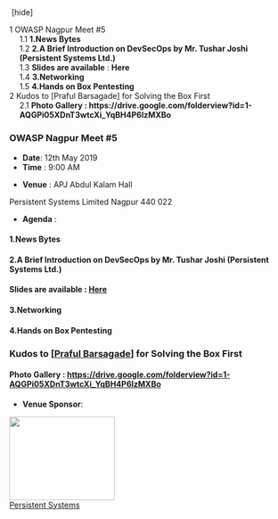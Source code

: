 <div id="mw-content-text" lang="en" dir="ltr" class="mw-content-ltr"><div id="toc" class="toc"><div id="toctitle"><h2></h2><span class="toctoggle">&nbsp;[<a href="https://www.owasp.org/index.php/OWASP_Nagpur_May_2019#" id="togglelink">hide</a>]&nbsp;</span></div>
<ul>
<li class="toclevel-1 tocsection-1"><a href="https://www.owasp.org/index.php/OWASP_Nagpur_May_2019#OWASP_Nagpur_Meet_.235"><span class="tocnumber">1</span> <span class="toctext">OWASP Nagpur Meet #5</span></a>
<ul>
<li class="toclevel-2 tocsection-2"><a href="https://www.owasp.org/index.php/OWASP_Nagpur_May_2019#1.News_Bytes"><span class="tocnumber">1.1</span> <span class="toctext"><b>1.News Bytes</b></span></a></li>
<li class="toclevel-2 tocsection-3"><a href="https://www.owasp.org/index.php/OWASP_Nagpur_May_2019#2.A_Brief_Introduction_on_DevSecOps_by_Mr._Tushar_Joshi_.28Persistent_Systems_Ltd..29"><span class="tocnumber">1.2</span> <span class="toctext"><b>2.A Brief Introduction on DevSecOps by Mr. Tushar Joshi (Persistent Systems Ltd.)</b></span></a></li>
<li class="toclevel-2 tocsection-4"><a href="https://www.owasp.org/index.php/OWASP_Nagpur_May_2019#Slides_are_available_:_Here"><span class="tocnumber">1.3</span> <span class="toctext"><b>Slides are available</b>&nbsp;: <b>Here</b></span></a></li>
<li class="toclevel-2 tocsection-5"><a href="https://www.owasp.org/index.php/OWASP_Nagpur_May_2019#3.Networking"><span class="tocnumber">1.4</span> <span class="toctext"><b>3.Networking</b></span></a></li>
<li class="toclevel-2 tocsection-6"><a href="https://www.owasp.org/index.php/OWASP_Nagpur_May_2019#4.Hands_on_Box_Pentesting"><span class="tocnumber">1.5</span> <span class="toctext"><b>4.Hands on Box Pentesting</b></span></a></li>
</ul>
</li>
<li class="toclevel-1 tocsection-7"><a href="https://www.owasp.org/index.php/OWASP_Nagpur_May_2019#Kudos_to_.5BPraful_Barsagade.5D_for_Solving_the_Box_First"><span class="tocnumber">2</span> <span class="toctext">Kudos to [Praful Barsagade] for Solving the Box First</span></a>
<ul>
<li class="toclevel-2 tocsection-8"><a href="https://www.owasp.org/index.php/OWASP_Nagpur_May_2019#Photo_Gallery_:_https:.2F.2Fdrive.google.com.2Ffolderview.3Fid.3D1-AQGPi05XDnT3wtcXi_YqBH4P6lzMXBo"><span class="tocnumber">2.1</span> <span class="toctext"><b>Photo Gallery&nbsp;: https://drive.google.com/folderview?id=1-AQGPi05XDnT3wtcXi_YqBH4P6lzMXBo</b></span></a></li>
</ul>
</li>
</ul>
</div>

<h3><span class="mw-headline" id="OWASP_Nagpur_Meet_.235">OWASP Nagpur Meet #5</span></h3>
<ul><li><b>Date</b>: 12th May 2019</li>
<li><b>Time</b>&nbsp;:  9:00 AM</li></ul>
<ul><li><b>Venue</b>&nbsp;: APJ Abdul Kalam Hall</li></ul>
<p>Persistent Systems Limited Nagpur 440 022
</p>
<ul><li><b>Agenda</b>&nbsp;:</li></ul>
<h4><span class="mw-headline" id="1.News_Bytes"><b>1.News Bytes</b></span></h4>
<h4><span class="mw-headline" id="2.A_Brief_Introduction_on_DevSecOps_by_Mr._Tushar_Joshi_.28Persistent_Systems_Ltd..29"><b>2.A Brief Introduction on DevSecOps by Mr. Tushar Joshi (Persistent Systems Ltd.)</b></span></h4>
<h4><span class="mw-headline" id="Slides_are_available_:_Here"><b>Slides are available</b>&nbsp;: <a rel="nofollow" class="external text" href="https://www.slideshare.net/OWASPNagpur/devsecops-introduction-tushar-joshi-owasp-nagpur-meetup-12-may-2019"><b>Here</b></a></span></h4>
<h4><span class="mw-headline" id="3.Networking"><b>3.Networking</b></span></h4>
<h4><span class="mw-headline" id="4.Hands_on_Box_Pentesting"><b>4.Hands on Box Pentesting</b></span></h4>
<h3><span class="mw-headline" id="Kudos_to_.5BPraful_Barsagade.5D_for_Solving_the_Box_First">Kudos to [<a rel="nofollow" class="external text" href="mailto:prafulbarsagade259@gmail.com">Praful Barsagade</a>] for Solving the Box First</span></h3>
<h4><span class="mw-headline" id="Photo_Gallery_:_https:.2F.2Fdrive.google.com.2Ffolderview.3Fid.3D1-AQGPi05XDnT3wtcXi_YqBH4P6lzMXBo"><b>Photo Gallery&nbsp;: <a rel="nofollow" class="external free" href="https://drive.google.com/folderview?id=1-AQGPi05XDnT3wtcXi_YqBH4P6lzMXBo">https://drive.google.com/folderview?id=1-AQGPi05XDnT3wtcXi_YqBH4P6lzMXBo</a></b></span></h4>
<ul><li><b>Venue Sponsor</b>:</li></ul>
<div class="thumb tnone"><div class="thumbinner" style="width:191px;"><img alt="" src="./OWASP Nagpur May 2019 - OWASP_files/189px-Persistent_logo.png" width="189" height="150" class="thumbimage" srcset="/images/f/f8/Persistent_logo.png 1.5x, /images/f/f8/Persistent_logo.png 2x">  <div class="thumbcaption"><div class="magnify"><a href="https://www.owasp.org/index.php/File:Persistent_logo.png" class="internal" title="Enlarge"></a></div><a rel="nofollow" class="external text" href="https://www.persistent.com/">Persistent Systems</a></div></div></div>
